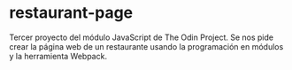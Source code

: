 # restaurant-page
Tercer proyecto del módulo JavaScript de The Odin Project. Se nos pide crear la página web de un restaurante usando la programación en módulos y la herramienta Webpack.
